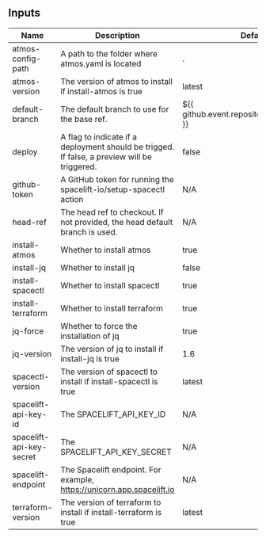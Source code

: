 <!-- markdownlint-disable -->

## Inputs

| Name | Description | Default | Required |
|------|-------------|---------|----------|
| atmos-config-path | A path to the folder where atmos.yaml is located | . | false |
| atmos-version | The version of atmos to install if install-atmos is true | latest | false |
| default-branch | The default branch to use for the base ref. | ${{ github.event.repository.default\_branch }} | false |
| deploy | A flag to indicate if a deployment should be trigged. If false, a preview will be triggered. | false | true |
| github-token | A GitHub token for running the spacelift-io/setup-spacectl action | N/A | true |
| head-ref | The head ref to checkout. If not provided, the head default branch is used. | N/A | false |
| install-atmos | Whether to install atmos | true | false |
| install-jq | Whether to install jq | false | false |
| install-spacectl | Whether to install spacectl | true | false |
| install-terraform | Whether to install terraform | true | false |
| jq-force | Whether to force the installation of jq | true | false |
| jq-version | The version of jq to install if install-jq is true | 1.6 | false |
| spacectl-version | The version of spacectl to install if install-spacectl is true | latest | false |
| spacelift-api-key-id | The SPACELIFT\_API\_KEY\_ID | N/A | true |
| spacelift-api-key-secret | The SPACELIFT\_API\_KEY\_SECRET | N/A | true |
| spacelift-endpoint | The Spacelift endpoint. For example, https://unicorn.app.spacelift.io | N/A | true |
| terraform-version | The version of terraform to install if install-terraform is true | latest | false |


<!-- markdownlint-restore -->
